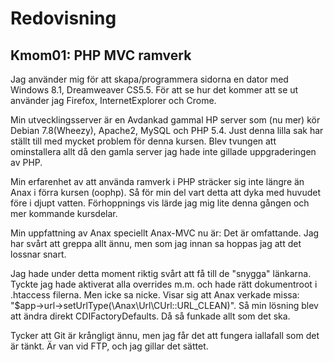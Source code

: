 Redovisning
====================================

Kmom01: PHP MVC ramverk
------------------------------------
Jag använder mig för att skapa/programmera sidorna en dator med Windows 8.1, Dreamweaver CS5.5. För att se hur det kommer att se ut använder jag Firefox, InternetExplorer och Crome.

Min utvecklingsserver är en Avdankad gammal HP server som (nu mer) kör Debian 7.8(Wheezy), Apache2, MySQL och PHP 5.4. Just denna lilla sak har ställt till med mycket problem för denna kursen. Blev tvungen att ominstallera allt då den gamla server jag hade inte gillade uppgraderingen av PHP.

Min erfarenhet av att använda ramverk i PHP sträcker sig inte längre än Anax i förra kursen (oophp). Så för min del vart detta att dyka med huvudet före i djupt vatten. Förhoppnings vis lärde jag mig lite denna gången och mer kommande kursdelar.

Min uppfattning av Anax speciellt Anax-MVC nu är: Det är omfattande. Jag har svårt att greppa allt ännu, men som jag innan sa hoppas jag att det lossnar snart.

Jag hade under detta moment riktig svårt att få till de "snygga" länkarna. Tyckte jag hade aktiverat alla overrides m.m. och hade rätt dokumentroot i .htaccess filerna. Men icke sa nicke. Visar sig att Anax verkade missa: "$app->url->setUrlType(\Anax\Url\CUrl::URL_CLEAN)". Så min lösning blev att ändra direkt CDIFactoryDefaults. Då så funkade allt som det ska.

Tycker att Git är krångligt ännu, men jag får det att fungera iallafall som det är tänkt. Är van vid FTP, och jag gillar det sättet.